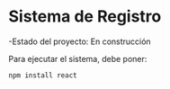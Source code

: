 <h1> Sistema de Registro </h1>

-Estado del proyecto: En construcción

Para ejecutar el sistema, debe poner:

```npm install react```
